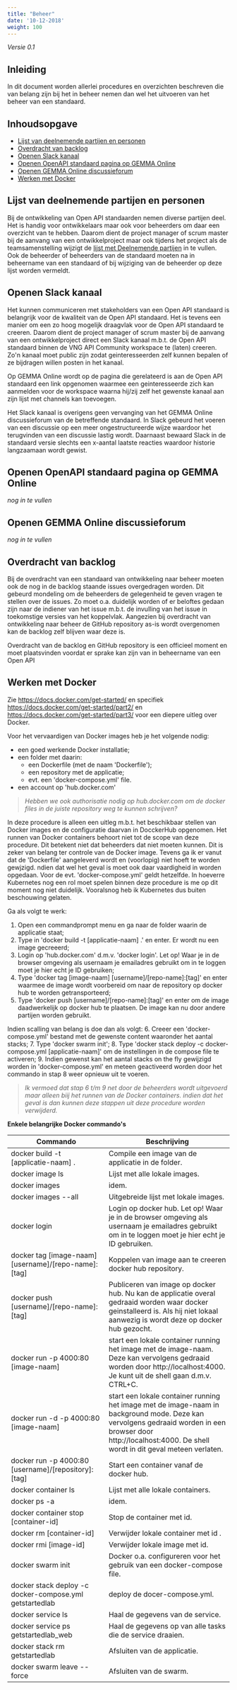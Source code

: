 ```yaml
---
title: "Beheer"
date: '10-12-2018'
weight: 100
---
```


*Versie 0.1*

## Inleiding

In dit document worden allerlei procedures en overzichten beschreven die van belang zijn bij het in beheer nemen dan wel het uitvoeren van het beheer van een standaard.

## Inhoudsopgave

- [Lijst van deelnemende partijen en personen](#lijst-van-deelnemende-partij-en-personen)
- [Overdracht van backlog](#overdracht-van-backlog)
- [Openen Slack kanaal](#openen-slack-kanaal)
- [Openen OpenAPI standaard pagina op GEMMA Online](#openen-openapi-standaard-pagina-op-gemma-online)
- [Openen GEMMA Online discussieforum](#openen-gemma-online-discussieforum)
- [Werken met Docker](#werken-met-docker)

## Lijst van deelnemende partijen en personen
Bij de ontwikkeling van Open API standaarden nemen diverse partijen deel. Het is handig voor ontwikkelaars maar ook voor beheerders om daar een overzicht van te hebben. Daarom dient de project manager of scrum master bij de aanvang van een ontwikkelproject maar ook tijdens het project als de teamsamenstelling wijzigt de [lijst met Deelnemende partijen](https://github.com/VNG-Realisatie/api-beheer/blob/master/Deelnemende%20partijen.md) in te vullen. Ook de beheerder of beheerders van de standaard moeten na in beheername van een standaard of bij wijziging van de beheerder op deze lijst worden vermeldt.

## Openen Slack kanaal
Het kunnen communiceren met stakeholders van een Open API standaard is belangrijk voor de kwaliteit van de Open API standaard. Het is tevens een manier om een zo hoog mogelijk draagvlak voor de Open API standaard te creeren. Daarom dient de project manager of scrum master bij de aanvang van een ontwikkelproject direct een Slack kanaal m.b.t. de Open API standaard binnen de VNG API Community workspace te (laten) creeren. Zo'n kanaal moet public zijn zodat geinteresseerden zelf kunnen bepalen of ze bijdragen willen posten in het kanaal.

Op GEMMA Online wordt op de pagina die gerelateerd is aan de Open API standaard een link opgenomen waarmee een geinteresseerde zich kan aanmelden voor de workspace waarna hij/zij zelf het gewenste kanaal aan zijn lijst met channels kan toevoegen.

Het Slack kanaal is overigens geen vervanging van het GEMMA Online discussieforum van de betreffende standaard. In Slack gebeurd het voeren van een discussie op een meer ongestructureerde wijze waardoor het terugvinden van een discussie lastig wordt. Daarnaast bewaard Slack in de standaard versie slechts een x-aantal laatste reacties waardoor historie langzaamaan wordt gewist. 

## Openen OpenAPI standaard pagina op GEMMA Online
_nog in te vullen_

## Openen GEMMA Online discussieforum
_nog in te vullen_

## Overdracht van backlog
Bij de overdracht van een standaard van ontwikkeling naar beheer moeten ook de nog in de backlog staande issues overgedragen worden. Dit gebeurd mondeling om de beheerders de gelegenheid te geven vragen te stellen over de issues. Zo moet o.a. duidelijk worden of er beloftes gedaan zijn naar de indiener van het issue m.b.t. de invulling van het issue in toekomstige versies van het koppelvlak.
Aangezien bij overdracht van ontwikkeling naar beheer de GitHub repository as-is wordt overgenomen kan de backlog zelf blijven waar deze is.

Overdracht van de backlog en GitHub repository is een officieel moment en moet plaatsvinden voordat er sprake kan zijn van in beheername van een Open API

## Werken met Docker

Zie https://docs.docker.com/get-started/ en specifiek https://docs.docker.com/get-started/part2/ en https://docs.docker.com/get-started/part3/ voor een diepere uitleg over Docker.

Voor het vervaardigen van Docker images heb je het volgende nodig:

* een goed werkende Docker installatie;
* een folder met daarin:
  - een Dockerfile (met de naam 'Dockerfile');
  - een repository met de applicatie;
  - evt. een 'docker-compose.yml' file.
* een account op 'hub.docker.com'

>_Hebben we ook authorisatie nodig op hub.docker.com om de docker files in de juiste repository weg te kunnen schrijven?_

In deze procedure is alleen een uitleg m.b.t. het beschikbaar stellen van Docker images en de configuratie daarvan in DocckerHub opgenomen. Het runnen van Docker containers behoort niet tot de scope van deze procedure. Dit betekent niet dat beheerders dat niet moeten kunnen. Dit is zeker van belang ter controle van de Docker image.
Tevens ga ik er vanut dat de 'Dockerfile' aangeleverd wordt en (voorlopig) niet hoeft te worden gewjzigd. ndien dat wel het geval is moet ook daar vaardigheid in worden opgedaan. Voor de evt. 'docker-compose.yml' geldt hetzelfde.
In hoeverre Kubernetes nog een rol moet spelen binnen deze procedure is me op dit moment nog niet duidelijk. Vooralsnog heb ik Kubernetes dus buiten beschouwing gelaten.

Ga als volgt te werk:
1. Open een commandprompt menu en ga naar de folder waarin de applicatie staat;
2. Type in 'docker build -t [applicatie-naam] .' en enter. Er wordt nu een image gecreeerd;
3. Login op 'hub.docker.com' d.m.v. 'docker login'. Let op! Waar je in de browser omgeving als usernaam je emailadres gebruikt om in te loggen moet je hier echt je ID gebruiken;
4. Type 'docker tag [image-naam] [username]/[repo-name]:[tag]' en enter waarmee de image wordt voorbereid om naar de repository op docker hub te worden getransporteerd;
5. Type 'docker push [username]/[repo-name]:[tag]' en enter om de image daadwerkelijk op docker hub te plaatsen.
   De image kan nu door andere partijen worden gebruikt.

Indien scalling van belang is doe dan als volgt:
6. Creeer een 'docker-compose.yml' bestand met de gewenste content waaronder het aantal stacks;
7. Type 'docker swarm init';
8. Type 'docker stack deploy -c docker-compose.yml [applicatie-naam]' om de instellingen in de compose file te activeren;
9. Indien gewenst kan het aantal stacks on the fly gewijzigd worden in 'docker-compose.yml' en meteen geactiveerd worden door het commando in stap 8 weer opnieuw uit te voeren.

>_Ik vermoed dat stap 6 t/m 9 net door de beheerders wordt uitgevoerd maar alleen biij het runnen van de Docker containers. indien dat het geval is dan kunnen deze stappen uit deze procedure worden verwijderd._ 

**Enkele belangrijke Docker commando's**

Commando | Beschrijving 
--- | ---
docker build -t [applicatie-naam] . | Compile een image van de applicatie in de folder.
docker image ls | Lijst met alle lokale images.
docker images | idem.
docker images --all | Uitgebreide lijst met lokale images.
docker login | Login op docker hub. Let op! Waar je in de browser omgeving als usernaam je emailadres gebruikt om in te loggen moet je hier echt je ID gebruiken.
docker tag [image-naam] [username]/[repo-name]:[tag] | Koppelen van image aan te creeren docker hub repository.
docker push [username]/[repo-name]:[tag] | Publiceren van image op docker hub. Nu kan de applicatie overal gedraaid worden waar docker geinstalleerd is. Als hij niet lokaal aanwezig is wordt deze op docker hub gezocht.
docker run -p 4000:80 [image-naam] | start een lokale container running het image met de image-naam. Deze kan vervolgens gedraaid worden door http://localhost:4000. Je kunt uit de shell gaan d.m.v. CTRL+C.
docker run -d -p 4000:80 [image-naam] | start een lokale container running het image met de image-naam in background mode. Deze kan vervolgens gedraaid worden in een browser door http://localhost:4000. De shell wordt in dit geval meteen verlaten.
docker run -p 4000:80 [username]/[repository]:[tag] | Start een container vanaf de docker hub.
docker container ls | Lijst met alle lokale containers.
docker ps -a | idem.
docker container stop [container-id] | Stop de container met id.
docker rm [container-id] | Verwijder lokale container met id .
docker rmi [image-id] | Verwijder lokale image met id.
docker swarm init | Docker o.a. configureren voor het gebruik van een docker-compose file.
docker stack deploy -c docker-compose.yml getstartedlab | deploy de docer-compose.yml.
docker service ls | Haal de gegevens van de service.
docker service ps getstartedlab_web | Haal de gegevens op van alle tasks die de service draaien.
docker stack rm getstartedlab | Afsluiten van de applicatie.
docker swarm leave --force | Afsluiten van de swarm.
